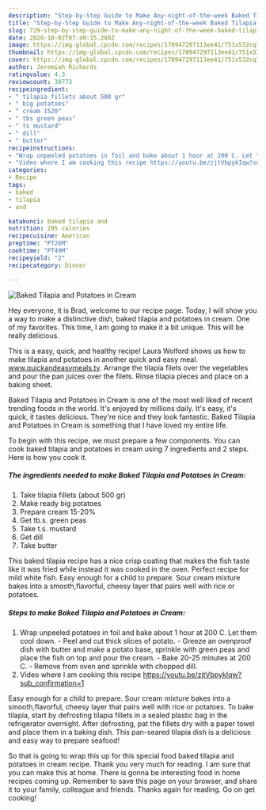 ```yaml
---
description: "Step-by-Step Guide to Make Any-night-of-the-week Baked Tilapia and Potatoes in Cream"
title: "Step-by-Step Guide to Make Any-night-of-the-week Baked Tilapia and Potatoes in Cream"
slug: 729-step-by-step-guide-to-make-any-night-of-the-week-baked-tilapia-and-potatoes-in-cream
date: 2020-10-02T07:49:15.280Z
image: https://img-global.cpcdn.com/recipes/170947297113ee41/751x532cq70/baked-tilapia-and-potatoes-in-cream-recipe-main-photo.jpg
thumbnail: https://img-global.cpcdn.com/recipes/170947297113ee41/751x532cq70/baked-tilapia-and-potatoes-in-cream-recipe-main-photo.jpg
cover: https://img-global.cpcdn.com/recipes/170947297113ee41/751x532cq70/baked-tilapia-and-potatoes-in-cream-recipe-main-photo.jpg
author: Jeremiah Richards
ratingvalue: 4.3
reviewcount: 30773
recipeingredient:
- " tilapia fillets about 500 gr"
- " big potatoes"
- " cream 1520"
- " tbs green peas"
- " ts mustard"
- " dill"
- " butter"
recipeinstructions:
- "Wrap unpeeled potatoes in foil and bake about 1 hour at 200 C. Let them cool down. Peel and cut thick slices of potato.  Greeze an ovenproof dish with butter and make a potato base, sprinkle with green peas and place the fish on top and pour the cream. Bake 20-25 minutes at 200 C. Remove from oven and sprinkle with chopped dill."
- "Video where I am cooking this recipe https://youtu.be/zjtVbpykIqw?sub_confirmation=1"
categories:
- Recipe
tags:
- baked
- tilapia
- and

katakunci: baked tilapia and 
nutrition: 295 calories
recipecuisine: American
preptime: "PT26M"
cooktime: "PT49M"
recipeyield: "2"
recipecategory: Dinner

---
```



![Baked Tilapia and Potatoes in Cream](https://img-global.cpcdn.com/recipes/170947297113ee41/751x532cq70/baked-tilapia-and-potatoes-in-cream-recipe-main-photo.jpg)

Hey everyone, it is Brad, welcome to our recipe page. Today, I will show you a way to make a distinctive dish, baked tilapia and potatoes in cream. One of my favorites. This time, I am going to make it a bit unique. This will be really delicious.

This is a easy, quick, and healthy recipe! Laura Wolford shows us how to make tilapia and potatoes in another quick and easy meal. www.quickandeasymeals.tv. Arrange the tilapia filets over the vegetables and pour the pan juices over the filets. Rinse tilapia pieces and place on a baking sheet.

Baked Tilapia and Potatoes in Cream is one of the most well liked of recent trending foods in the world. It's enjoyed by millions daily. It's easy, it's quick, it tastes delicious. They're nice and they look fantastic. Baked Tilapia and Potatoes in Cream is something that I have loved my entire life.


To begin with this recipe, we must prepare a few components. You can cook baked tilapia and potatoes in cream using 7 ingredients and 2 steps. Here is how you cook it.

<!--inarticleads1-->

##### The ingredients needed to make Baked Tilapia and Potatoes in Cream:

1. Take  tilapia fillets (about 500 gr)
1. Make ready  big potatoes
1. Prepare  cream 15-20%
1. Get  tb.s. green peas
1. Take  t.s. mustard
1. Get  dill
1. Take  butter


This baked tilapia recipe has a nice crisp coating that makes the fish taste like it was fried while instead it was cooked in the oven. Perfect recipe for mild white fish. Easy enough for a child to prepare. Sour cream mixture bakes into a smooth,flavorful, cheesy layer that pairs well with rice or potatoes. 

<!--inarticleads2-->

##### Steps to make Baked Tilapia and Potatoes in Cream:

1. Wrap unpeeled potatoes in foil and bake about 1 hour at 200 C. Let them cool down. - Peel and cut thick slices of potato.  - Greeze an ovenproof dish with butter and make a potato base, sprinkle with green peas and place the fish on top and pour the cream. - Bake 20-25 minutes at 200 C. - Remove from oven and sprinkle with chopped dill.
1. Video where I am cooking this recipe https://youtu.be/zjtVbpykIqw?sub_confirmation=1


Easy enough for a child to prepare. Sour cream mixture bakes into a smooth,flavorful, cheesy layer that pairs well with rice or potatoes. To bake tilapia, start by defrosting tilapia fillets in a sealed plastic bag in the refrigerator overnight. After defrosting, pat the fillets dry with a paper towel and place them in a baking dish. This pan-seared tilapia dish is a delicious and easy way to prepare seafood! 

So that is going to wrap this up for this special food baked tilapia and potatoes in cream recipe. Thank you very much for reading. I am sure that you can make this at home. There is gonna be interesting food in home recipes coming up. Remember to save this page on your browser, and share it to your family, colleague and friends. Thanks again for reading. Go on get cooking!
